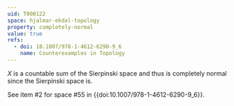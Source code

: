 ```yaml
---
uid: T000122
space: hjalmar-ekdal-topology
property: completely-normal
value: true
refs:
  - doi: 10.1007/978-1-4612-6290-9_6
    name: Counterexamples in Topology
---
```

$X$ is a countable sum of the Sierpinski space and thus is completely normal since the Sierpinski space is.

See item #2 for space #55 in {{doi:10.1007/978-1-4612-6290-9_6}}.
